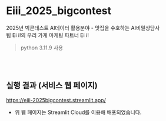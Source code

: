 # Eiii_2025_bigcontest
2025년 빅콘테스트 AI데이터 활용분야 - 맛집을 수호하는 AI비밀상담사<br>
팀 Ei i!의 우리 가게 마케팅 파트너 Ei i!
<br>
> python 3.11.9 사용

<br>
<br>

  ## 실행 결과 (서비스 웹 페이지)
https://eiii-2025bigcontest.streamlit.app/
- 위 웹 페이지는 Streamlit Cloud를 이용해 배포되었습니다.
